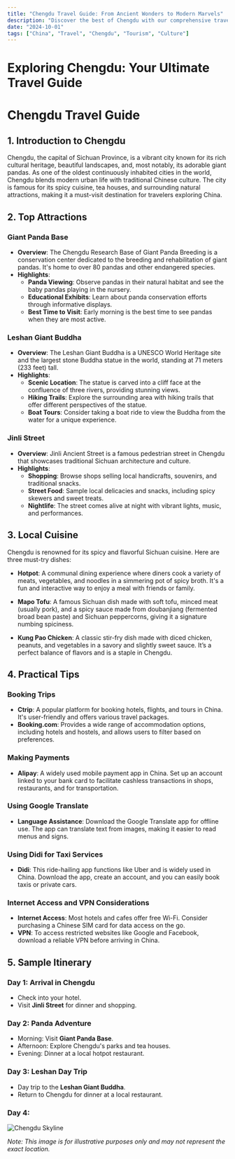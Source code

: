 ```yaml
---
title: "Chengdu Travel Guide: From Ancient Wonders to Modern Marvels"
description: "Discover the best of Chengdu with our comprehensive travel guide. Explore top attractions, savor local cuisine, and get insider tips for an unforgettable Chinese adventure."
date: "2024-10-01"
tags: ["China", "Travel", "Chengdu", "Tourism", "Culture"]
---
```


# Exploring Chengdu: Your Ultimate Travel Guide

# Chengdu Travel Guide

## 1. Introduction to Chengdu
Chengdu, the capital of Sichuan Province, is a vibrant city known for its rich cultural heritage, beautiful landscapes, and, most notably, its adorable giant pandas. As one of the oldest continuously inhabited cities in the world, Chengdu blends modern urban life with traditional Chinese culture. The city is famous for its spicy cuisine, tea houses, and surrounding natural attractions, making it a must-visit destination for travelers exploring China.

## 2. Top Attractions

### Giant Panda Base
- **Overview**: The Chengdu Research Base of Giant Panda Breeding is a conservation center dedicated to the breeding and rehabilitation of giant pandas. It's home to over 80 pandas and other endangered species.
- **Highlights**:
  - **Panda Viewing**: Observe pandas in their natural habitat and see the baby pandas playing in the nursery.
  - **Educational Exhibits**: Learn about panda conservation efforts through informative displays.
  - **Best Time to Visit**: Early morning is the best time to see pandas when they are most active.

### Leshan Giant Buddha
- **Overview**: The Leshan Giant Buddha is a UNESCO World Heritage site and the largest stone Buddha statue in the world, standing at 71 meters (233 feet) tall.
- **Highlights**:
  - **Scenic Location**: The statue is carved into a cliff face at the confluence of three rivers, providing stunning views.
  - **Hiking Trails**: Explore the surrounding area with hiking trails that offer different perspectives of the statue.
  - **Boat Tours**: Consider taking a boat ride to view the Buddha from the water for a unique experience.

### Jinli Street
- **Overview**: Jinli Ancient Street is a famous pedestrian street in Chengdu that showcases traditional Sichuan architecture and culture.
- **Highlights**:
  - **Shopping**: Browse shops selling local handicrafts, souvenirs, and traditional snacks.
  - **Street Food**: Sample local delicacies and snacks, including spicy skewers and sweet treats.
  - **Nightlife**: The street comes alive at night with vibrant lights, music, and performances.

## 3. Local Cuisine
Chengdu is renowned for its spicy and flavorful Sichuan cuisine. Here are three must-try dishes:

- **Hotpot**: A communal dining experience where diners cook a variety of meats, vegetables, and noodles in a simmering pot of spicy broth. It's a fun and interactive way to enjoy a meal with friends or family.
  
- **Mapo Tofu**: A famous Sichuan dish made with soft tofu, minced meat (usually pork), and a spicy sauce made from doubanjiang (fermented broad bean paste) and Sichuan peppercorns, giving it a signature numbing spiciness.
  
- **Kung Pao Chicken**: A classic stir-fry dish made with diced chicken, peanuts, and vegetables in a savory and slightly sweet sauce. It’s a perfect balance of flavors and is a staple in Chengdu.

## 4. Practical Tips

### Booking Trips
- **Ctrip**: A popular platform for booking hotels, flights, and tours in China. It's user-friendly and offers various travel packages.
- **Booking.com**: Provides a wide range of accommodation options, including hotels and hostels, and allows users to filter based on preferences.

### Making Payments
- **Alipay**: A widely used mobile payment app in China. Set up an account linked to your bank card to facilitate cashless transactions in shops, restaurants, and for transportation.

### Using Google Translate
- **Language Assistance**: Download the Google Translate app for offline use. The app can translate text from images, making it easier to read menus and signs.

### Using Didi for Taxi Services
- **Didi**: This ride-hailing app functions like Uber and is widely used in China. Download the app, create an account, and you can easily book taxis or private cars.

### Internet Access and VPN Considerations
- **Internet Access**: Most hotels and cafes offer free Wi-Fi. Consider purchasing a Chinese SIM card for data access on the go.
- **VPN**: To access restricted websites like Google and Facebook, download a reliable VPN before arriving in China.

## 5. Sample Itinerary

### Day 1: Arrival in Chengdu
- Check into your hotel.
- Visit **Jinli Street** for dinner and shopping.

### Day 2: Panda Adventure
- Morning: Visit **Giant Panda Base**.
- Afternoon: Explore Chengdu's parks and tea houses.
- Evening: Dinner at a local hotpot restaurant.

### Day 3: Leshan Day Trip
- Day trip to the **Leshan Giant Buddha**.
- Return to Chengdu for dinner at a local restaurant.

### Day 4:

<img src="https://source.unsplash.com/1600x900/?Chengdu,cityscape" alt="Chengdu Skyline" loading="lazy">

*Note: This image is for illustrative purposes only and may not represent the exact location.*


